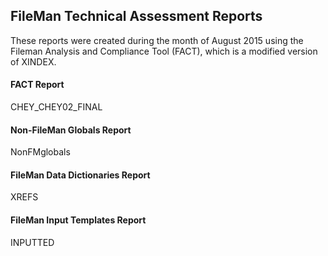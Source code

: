 ## FileMan Technical Assessment Reports

These reports were created during the month of August 2015 using the Fileman Analysis and Compliance Tool (FACT), which is a modified version of XINDEX.

#### FACT Report
CHEY_CHEY02_FINAL

#### Non-FileMan Globals Report
NonFMglobals

#### FileMan Data Dictionaries Report
XREFS

#### FileMan Input Templates Report
INPUTTED
